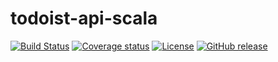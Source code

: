 # todoist-api-scala

[![Build Status](https://img.shields.io/travis/vpavkin/todoist-api-scala/master.svg)](https://travis-ci.org/vpavkin/todoist-api-scala) 
[![Coverage status](https://img.shields.io/codecov/c/github/vpavkin/todoist-api-scala/master.svg)](https://codecov.io/github/vpavkin/todoist-api-scala?branch=master)
[![License](https://img.shields.io/badge/license-MIT-blue.svg)](https://github.com/vpavkin/todoist-api-scala/blob/master/LICENSE)
[![GitHub release](https://img.shields.io/github/release/vpavkin/todoist-api-scala.svg)](https://github.com/vpavkin/todoist-api-scala/releases)

